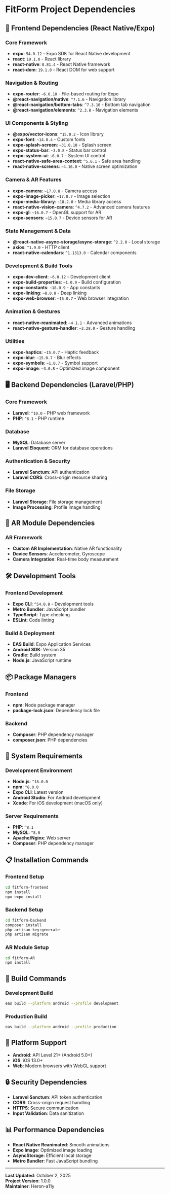 # FitForm Project Dependencies

## 📱 **Frontend Dependencies (React Native/Expo)**

### **Core Framework**
- **expo**: `54.0.12` - Expo SDK for React Native development
- **react**: `19.1.0` - React library
- **react-native**: `0.81.4` - React Native framework
- **react-dom**: `19.1.0` - React DOM for web support

### **Navigation & Routing**
- **expo-router**: `~6.0.10` - File-based routing for Expo
- **@react-navigation/native**: `^7.1.6` - Navigation library
- **@react-navigation/bottom-tabs**: `^7.3.10` - Bottom tab navigation
- **@react-navigation/elements**: `^2.3.8` - Navigation elements

### **UI Components & Styling**
- **@expo/vector-icons**: `^15.0.2` - Icon library
- **expo-font**: `~14.0.4` - Custom fonts
- **expo-splash-screen**: `~31.0.10` - Splash screen
- **expo-status-bar**: `~3.0.8` - Status bar control
- **expo-system-ui**: `~6.0.7` - System UI control
- **react-native-safe-area-context**: `^5.6.1` - Safe area handling
- **react-native-screens**: `~4.16.0` - Native screen optimization

### **Camera & AR Features**
- **expo-camera**: `~17.0.8` - Camera access
- **expo-image-picker**: `~17.0.7` - Image selection
- **expo-media-library**: `~18.2.0` - Media library access
- **react-native-vision-camera**: `^4.7.2` - Advanced camera features
- **expo-gl**: `~16.0.7` - OpenGL support for AR
- **expo-sensors**: `~15.0.7` - Device sensors for AR

### **State Management & Data**
- **@react-native-async-storage/async-storage**: `^2.2.0` - Local storage
- **axios**: `^1.9.0` - HTTP client
- **react-native-calendars**: `^1.1313.0` - Calendar components

### **Development & Build Tools**
- **expo-dev-client**: `~6.0.12` - Development client
- **expo-build-properties**: `~1.0.9` - Build configuration
- **expo-constants**: `~18.0.9` - App constants
- **expo-linking**: `~8.0.8` - Deep linking
- **expo-web-browser**: `~15.0.7` - Web browser integration

### **Animation & Gestures**
- **react-native-reanimated**: `~4.1.1` - Advanced animations
- **react-native-gesture-handler**: `~2.28.0` - Gesture handling

### **Utilities**
- **expo-haptics**: `~15.0.7` - Haptic feedback
- **expo-blur**: `~15.0.7` - Blur effects
- **expo-symbols**: `~1.0.7` - Symbol support
- **expo-image**: `~3.0.8` - Optimized image component

## 🖥️ **Backend Dependencies (Laravel/PHP)**

### **Core Framework**
- **Laravel**: `^10.0` - PHP web framework
- **PHP**: `^8.1` - PHP runtime

### **Database**
- **MySQL**: Database server
- **Laravel Eloquent**: ORM for database operations

### **Authentication & Security**
- **Laravel Sanctum**: API authentication
- **Laravel CORS**: Cross-origin resource sharing

### **File Storage**
- **Laravel Storage**: File storage management
- **Image Processing**: Profile image handling

## 📱 **AR Module Dependencies**

### **AR Framework**
- **Custom AR Implementation**: Native AR functionality
- **Device Sensors**: Accelerometer, Gyroscope
- **Camera Integration**: Real-time body measurement

## 🛠️ **Development Tools**

### **Frontend Development**
- **Expo CLI**: `^54.0.8` - Development tools
- **Metro Bundler**: JavaScript bundler
- **TypeScript**: Type checking
- **ESLint**: Code linting

### **Build & Deployment**
- **EAS Build**: Expo Application Services
- **Android SDK**: Version 35
- **Gradle**: Build system
- **Node.js**: JavaScript runtime

## 📦 **Package Managers**

### **Frontend**
- **npm**: Node package manager
- **package-lock.json**: Dependency lock file

### **Backend**
- **Composer**: PHP dependency manager
- **composer.json**: PHP dependencies

## 🔧 **System Requirements**

### **Development Environment**
- **Node.js**: `^18.0.0`
- **npm**: `^8.0.0`
- **Expo CLI**: Latest version
- **Android Studio**: For Android development
- **Xcode**: For iOS development (macOS only)

### **Server Requirements**
- **PHP**: `^8.1`
- **MySQL**: `^8.0`
- **Apache/Nginx**: Web server
- **Composer**: PHP dependency manager

## 📋 **Installation Commands**

### **Frontend Setup**
```bash
cd fitform-frontend
npm install
npx expo install
```

### **Backend Setup**
```bash
cd fitform-backend
composer install
php artisan key:generate
php artisan migrate
```

### **AR Module Setup**
```bash
cd fitform-AR
npm install
```

## 🚀 **Build Commands**

### **Development Build**
```bash
eas build --platform android --profile development
```

### **Production Build**
```bash
eas build --platform android --profile production
```

## 📱 **Platform Support**

- **Android**: API Level 21+ (Android 5.0+)
- **iOS**: iOS 13.0+
- **Web**: Modern browsers with WebGL support

## 🔒 **Security Dependencies**

- **Laravel Sanctum**: API token authentication
- **CORS**: Cross-origin request handling
- **HTTPS**: Secure communication
- **Input Validation**: Data sanitization

## 📊 **Performance Dependencies**

- **React Native Reanimated**: Smooth animations
- **Expo Image**: Optimized image loading
- **AsyncStorage**: Efficient local storage
- **Metro Bundler**: Fast JavaScript bundling

---

**Last Updated**: October 2, 2025  
**Project Version**: 1.0.0  
**Maintainer**: Heron-a11y
